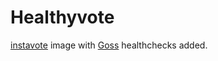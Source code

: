 # Healthyvote

[instavote](https://hub.docker.com/r/instavote/vote/) image with [Goss](https://github.com/aelsabbahy/goss) healthchecks added.
